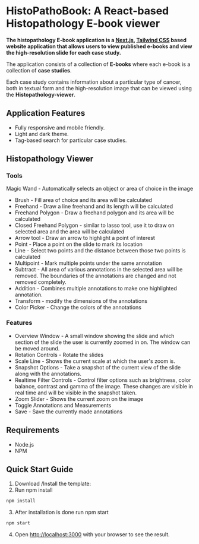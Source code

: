 # HistoPathoBook: A React-based Histopathology E-book viewer

**The histopathology E-book application is a [Next.js](https://nextjs.org/), [Tailwind CSS](https://tailwindcss.com/) based website application that allows users to view published e-books and view the high-resolution slide for each case study.**

The application consists of a collection of **E-books** where each e-book is a collection of **case studies**.

Each case study contains information about a particular type of cancer, both in textual form and the high-resolution image that can be viewed using the **Histopathology-viewer**.

## Application Features

- Fully responsive and mobile friendly.
- Light and dark theme.
- Tag-based search for particular case studies.

## Histopathology Viewer

### Tools

Magic Wand - Automatically selects an object or area of choice in the image

- Brush - Fill area of choice and its area will be calculated
- Freehand - Draw a line freehand and its length will be calculated
- Freehand Polygon - Draw a freehand polygon and its area will be calculated
- Closed Freehand Polygon - similar to lasso tool, use it to draw on selected area and the area will be calculated
- Arrow tool - Draw an arrow to highlight a point of interest
- Point - Place a point on the slide to mark its location
- Line - Select two points and the distance between those two points is calculated
- Multipoint - Mark multiple points under the same annotation
- Subtract - All area of various annotations in the selected area will be removed. The boundaries of the annotations are changed and not removed completely.
- Addition - Combines multiple annotations to make one highlighted annotation.
- Transform - modify the dimensions of the annotations
- Color Picker - Change the colors of the annotations

### Features

- Overview Window - A small window showing the slide and which section of the slide the user is currently zoomed in on. The window can be moved around.
- Rotation Controls - Rotate the slides
- Scale Line - Shows the current scale at which the user's zoom is.
- Snapshot Options - Take a snapshot of the current view of the slide along with the annotations.
- Realtime Filter Controls - Control filter options such as brightness, color balance, contrast and gamma of the image. These changes are visible in real time and will be visible in the snapshot taken.
- Zoom Slider - Shows the current zoom on the image
- Toggle Annotations and Measurements
- Save - Save the currently made annotations

## Requirements

- Node.js
- NPM

## Quick Start Guide

1. Download /Install the template:
2. Run npm install

```bash
npm install
```

3. After installation is done run npm start

```bash
npm start
```

4. Open [http://localhost:3000](http://localhost:3000) with your browser to see the result.
